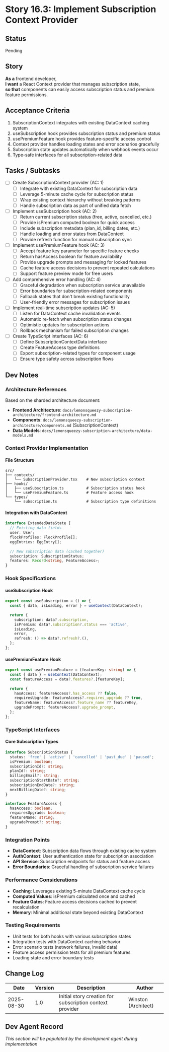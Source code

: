 # Story 16.3: Implement Subscription Context Provider

## Status
Pending

## Story
**As a** frontend developer,  
**I want** a React Context provider that manages subscription state,  
**so that** components can easily access subscription status and premium feature permissions.

## Acceptance Criteria
1. SubscriptionContext integrates with existing DataContext caching system
2. useSubscription hook provides subscription status and premium status
3. usePremiumFeature hook provides feature-specific access control
4. Context provider handles loading states and error scenarios gracefully
5. Subscription state updates automatically when webhook events occur
6. Type-safe interfaces for all subscription-related data

## Tasks / Subtasks
- [ ] Create SubscriptionContext provider (AC: 1)
  - [ ] Integrate with existing DataContext for subscription data
  - [ ] Leverage 5-minute cache cycle for subscription status
  - [ ] Wrap existing context hierarchy without breaking patterns
  - [ ] Handle subscription data as part of unified data fetch
- [ ] Implement useSubscription hook (AC: 2)
  - [ ] Return current subscription status (free, active, cancelled, etc.)
  - [ ] Provide isPremium computed boolean for quick access
  - [ ] Include subscription metadata (plan_id, billing dates, etc.)
  - [ ] Handle loading and error states from DataContext
  - [ ] Provide refresh function for manual subscription sync
- [ ] Implement usePremiumFeature hook (AC: 3)
  - [ ] Accept feature key parameter for specific feature checks
  - [ ] Return hasAccess boolean for feature availability
  - [ ] Provide upgrade prompts and messaging for locked features
  - [ ] Cache feature access decisions to prevent repeated calculations
  - [ ] Support feature preview mode for free users
- [ ] Add comprehensive error handling (AC: 4)
  - [ ] Graceful degradation when subscription service unavailable
  - [ ] Error boundaries for subscription-related components
  - [ ] Fallback states that don't break existing functionality
  - [ ] User-friendly error messages for subscription issues
- [ ] Implement real-time subscription updates (AC: 5)
  - [ ] Listen for DataContext cache invalidation events
  - [ ] Automatic re-fetch when subscription status changes
  - [ ] Optimistic updates for subscription actions
  - [ ] Rollback mechanism for failed subscription changes
- [ ] Create TypeScript interfaces (AC: 6)
  - [ ] Define SubscriptionContextData interface
  - [ ] Create FeatureAccess type definitions
  - [ ] Export subscription-related types for component usage
  - [ ] Ensure type safety across subscription flows

## Dev Notes

### Architecture References
Based on the sharded architecture document:
- **Frontend Architecture**: `docs/lemonsqueezy-subscription-architecture/frontend-architecture.md`
- **Components**: `docs/lemonsqueezy-subscription-architecture/components.md` (SubscriptionContext)
- **Data Models**: `docs/lemonsqueezy-subscription-architecture/data-models.md`

### Context Provider Implementation

#### File Structure
```
src/
├── contexts/
│   └── SubscriptionProvider.tsx    # New subscription context
├── hooks/
│   ├── useSubscription.ts          # Subscription status hook
│   └── usePremiumFeature.ts        # Feature access hook
└── types/
    └── subscription.ts             # Subscription type definitions
```

#### Integration with DataContext
```typescript
interface ExtendedDataState {
  // Existing data fields
  user: User;
  flockProfiles: FlockProfile[];
  eggEntries: EggEntry[];
  
  // New subscription data (cached together)
  subscription: SubscriptionStatus;
  features: Record<string, FeatureAccess>;
}
```

### Hook Specifications

#### useSubscription Hook
```typescript
export const useSubscription = () => {
  const { data, isLoading, error } = useContext(DataContext);
  
  return {
    subscription: data?.subscription,
    isPremium: data?.subscription?.status === 'active',
    isLoading,
    error,
    refresh: () => data?.refresh?.(),
  };
};
```

#### usePremiumFeature Hook
```typescript
export const usePremiumFeature = (featureKey: string) => {
  const { data } = useContext(DataContext);
  const featureAccess = data?.features?.[featureKey];
  
  return {
    hasAccess: featureAccess?.has_access ?? false,
    requiresUpgrade: featureAccess?.requires_upgrade ?? true,
    featureName: featureAccess?.feature_name ?? featureKey,
    upgradePrompt: featureAccess?.upgrade_prompt,
  };
};
```

### TypeScript Interfaces

#### Core Subscription Types
```typescript
interface SubscriptionStatus {
  status: 'free' | 'active' | 'cancelled' | 'past_due' | 'paused';
  isPremium: boolean;
  subscriptionId?: string;
  planId?: string;
  billingEmail?: string;
  subscriptionStartDate?: string;
  subscriptionEndDate?: string;
  nextBillingDate?: string;
}

interface FeatureAccess {
  hasAccess: boolean;
  requiresUpgrade: boolean;
  featureName: string;
  upgradePrompt?: string;
}
```

### Integration Points
- **DataContext**: Subscription data flows through existing cache system
- **AuthContext**: User authentication state for subscription association
- **API Service**: Subscription endpoints for status and feature access
- **Error Boundaries**: Graceful handling of subscription service failures

### Performance Considerations
- **Caching**: Leverages existing 5-minute DataContext cache cycle
- **Computed Values**: isPremium calculated once and cached
- **Feature Gates**: Feature access decisions cached to prevent recalculation
- **Memory**: Minimal additional state beyond existing DataContext

### Testing Requirements
- Unit tests for both hooks with various subscription states
- Integration tests with DataContext caching behavior
- Error scenario tests (network failures, invalid data)
- Feature access permission tests for all premium features
- Loading state and error boundary tests

## Change Log

| Date | Version | Description | Author |
|------|---------|-------------|---------|
| 2025-08-30 | 1.0 | Initial story creation for subscription context provider | Winston (Architect) |

## Dev Agent Record

*This section will be populated by the development agent during implementation*